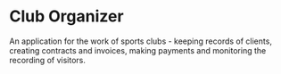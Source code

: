 # Club Organizer
An application for the work of sports clubs - keeping records of clients, creating contracts and invoices, making payments and monitoring the recording of visitors.
